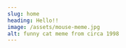 ```yaml
---
slug: home
heading: Hello!!
image: /assets/mouse-meme.jpg
alt: funny cat meme from circa 1998
---
```

